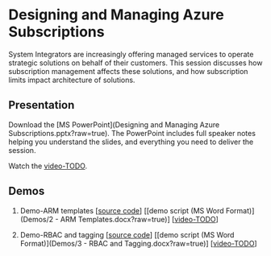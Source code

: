 # Designing and Managing Azure Subscriptions
System Integrators are increasingly offering managed services to operate strategic solutions on behalf of their customers. This session discusses how subscription management affects these solutions, and how subscription limits impact architecture of solutions.

## Presentation
Download the [MS PowerPoint](Designing and Managing Azure Subscriptions.pptx?raw=true).
The PowerPoint includes full speaker notes helping you understand the slides, and everything you need to deliver the session.

Watch the [video-TODO](#).

## Demos
1. Demo-ARM templates
[[source code](Demos/VMWithTagging)]
[[demo script (MS Word Format)](Demos/2 - ARM Templates.docx?raw=true)]
[[video-TODO](#)]

2. Demo-RBAC and tagging
[[source code](Demos/WebApp-Billing-MultiTenant)]
[[demo script (MS Word Format)](Demos/3 - RBAC and Tagging.docx?raw=true)]
[[video-TODO](#)]
